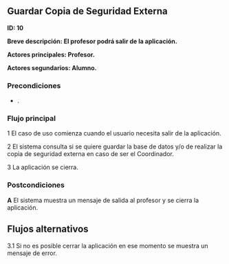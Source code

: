 ## Guardar Copia de Seguridad Externa

**ID: 10**

**Breve descripción: El profesor podrá salir de la aplicación.**

**Actores principales: Profesor.**

**Actores segundarios: Alumno.**

### Precondiciones

* .

### Flujo principal

1 El caso de uso comienza cuando el usuario necesita salir de la aplicación.

2 El sistema consulta si se quiere guardar la base de datos y/o de realizar la copia de seguridad externa en caso de ser el Coordinador.

3 La aplicación se cierra.

### Postcondiciones

**A** El sistema muestra un mensaje de salida al profesor y se cierra la aplicación.



## Flujos alternativos

3.1 Si no es posible cerrar la aplicación en ese momento se muestra un mensaje de error.


